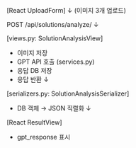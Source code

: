 [React UploadForm] 
   ↓ (이미지 3개 업로드)

   
POST /api/solutions/analyze/
   ↓

   
[views.py: SolutionAnalysisView]
   - 이미지 저장
   - GPT API 호출 (services.py)
   - 응답 DB 저장
   - 응답 반환
   ↓

   
[serializers.py: SolutionAnalysisSerializer]
   - DB 객체 → JSON 직렬화
   ↓ 


[React ResultView]
   - gpt_response 표시
